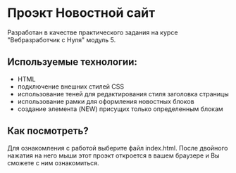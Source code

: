# Проэкт Новостной сайт
Разработан в качестве практического задания на курсе "Вебразработчик с Нуля" модуль 5.
## Используемые технологии:
* HTML
* подключение внешних стилей CSS 
* использование теней для редактирования стиля заголовка страницы
* использование рамки для оформления новостных блоков
* создание элемента (NEW) присущих только определенным блокам
## Как посмотреть?
Для ознакомления с работой выберите файл index.html. После двойного нажатия на него мыши этот проэкт откроется в вашем браузере и Вы сможете с ним ознакомиться.